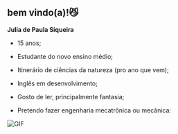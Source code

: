 ## bem vindo(a)!😼
**Julia de Paula Siqueira**

- 15 anos; 

- Estudante do novo ensino médio; 

- Itinerário de ciências da natureza (pro ano que vem); 

- Inglês em desenvolvimento;

- Gosto de ler, principalmente fantasia;

- Pretendo fazer engenharia mecatrônica ou mecânica:


![GIF](https://tenor.com/bjxsD.gif)
